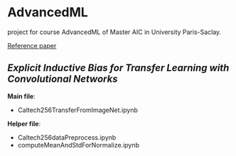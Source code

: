 # AdvancedML
project for course AdvancedML of Master AIC in University Paris-Saclay.

[Reference paper](https://arxiv.org/abs/1802.01483)

*Explicit Inductive Bias for Transfer Learning with Convolutional Networks*
---
**Main file**:   
- Caltech256TransferFromImageNet.ipynb

**Helper file**:  
- Caltech256dataPreprocess.ipynb
- computeMeanAndStdForNormalize.ipynb
